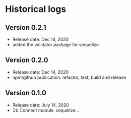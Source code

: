 # Historical logs

## Version 0.2.1

- Release date: Dec 14, 2020
- added the validator package for sequelize

## Version 0.2.0

- Release date: Dec 14, 2020
- npm/github publication: refactor, test, build and release

## Version 0.1.0

- Release date: July 14, 2020
- Db Connect module: sequelize...
